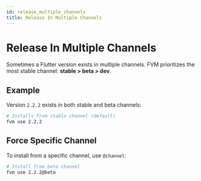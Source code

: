 ```yaml
---
id: release_multiple_channels
title: Release In Multiple Channels
---
```


# Release In Multiple Channels

Sometimes a Flutter version exists in multiple channels. FVM prioritizes the most stable channel: **stable > beta > dev**.

## Example

Version `2.2.2` exists in both stable and beta channels:

```bash
# Installs from stable channel (default)
fvm use 2.2.2
```

## Force Specific Channel

To install from a specific channel, use `@channel`:

```bash
# Install from beta channel
fvm use 2.2.2@beta
```
